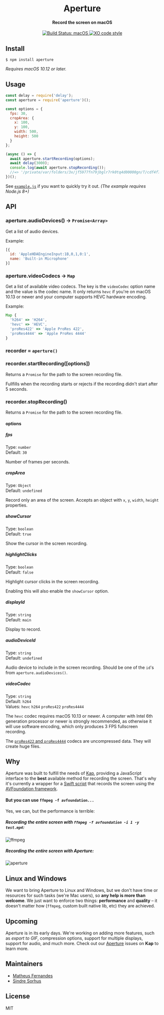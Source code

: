 <p>
  <h1 align="center">Aperture</h1>
  <h4 align="center">Record the screen on macOS</h4>
  <p align="center">
    <a href="https://travis-ci.org/wulkano/aperture">
      <img src="https://travis-ci.org/wulkano/aperture.svg?branch=master" alt="Build Status: macOS">
    </a>
    <a href="https://github.com/sindresorhus/xo">
      <img src="https://img.shields.io/badge/code_style-XO-5ed9c7.svg" alt="XO code style">
    </a>
  </p>
</p>


## Install

```
$ npm install aperture
```

*Requires macOS 10.12 or later.*


## Usage

```js
const delay = require('delay');
const aperture = require('aperture')();

const options = {
  fps: 30,
  cropArea: {
    x: 100,
    y: 100,
    width: 500,
    height: 500
  }
};

(async () => {
  await aperture.startRecording(options);
  await delay(3000);
  console.log(await aperture.stopRecording());
  //=> '/private/var/folders/3x/jf5977fn79jbglr7rk0tq4d00000gn/T/cdf4f7df426c97880f8c10a1600879f7.mp4'
})();
```

See [`example.js`](example.js) if you want to quickly try it out. *(The example requires Node.js 8+)*


## API

### aperture.audioDevices() -> `Promise<Array>`

Get a list of audio devices.

Example:

```js
[{
  id: 'AppleHDAEngineInput:1B,0,1,0:1',
  name: 'Built-in Microphone'
}]
```

### aperture.videoCodecs -> `Map`

Get a list of available video codecs. The key is the `videoCodec` option name and the value is the codec name. It only returns `hevc` if you're on macOS 10.13 or newer and your computer supports HEVC hardware encoding.

Example:

```js
Map {
  'h264' => 'H264',
  'hevc' => 'HEVC',
  'proRes422' => 'Apple ProRes 422',
  'proRes4444' => 'Apple ProRes 4444'
}
```

### recorder = `aperture()`

### recorder.startRecording([options])

Returns a `Promise` for the path to the screen recording file.

Fullfills when the recording starts or rejects if the recording didn't start after 5 seconds.

### recorder.stopRecording()

Returns a `Promise` for the path to the screen recording file.

#### options

##### fps

Type: `number`<br>
Default: `30`

Number of frames per seconds.

##### cropArea

Type: `Object`<br>
Default: `undefined`

Record only an area of the screen. Accepts an object with `x`, `y`, `width`, `height` properties.

##### showCursor

Type: `boolean`<br>
Default: `true`

Show the cursor in the screen recording.

##### highlightClicks

Type: `boolean`<br>
Default: `false`

Highlight cursor clicks in the screen recording.

Enabling this will also enable the `showCursor` option.

##### displayId

Type: `string`<br>
Default: `main`

Display to record.

##### audioDeviceId

Type: `string`<br>
Default: `undefined`

Audio device to include in the screen recording. Should be one of the `id`'s from `aperture.audioDevices()`.

##### videoCodec

Type: `string`<br>
Default: `h264`<br>
Values: `hevc` `h264` `proRes422` `proRes4444`

The `hevc` codec requires macOS 10.13 or newer. A computer with Intel 6th generation processor or newer is strongly recommended, as otherwise it will use software encoding, which only produces 3 FPS fullscreen recording.

The [`proRes422` and `proRes4444`](https://documentation.apple.com/en/finalcutpro/professionalformatsandworkflows/index.html#chapter=10%26section=2%26tasks=true) codecs are uncompressed data. They will create huge files.


## Why

Aperture was built to fulfill the needs of [Kap](https://github.com/wulkano/kap), providing a JavaScript interface to the **best** available method for recording the screen. That's why it's currently a wrapper for a [Swift script](swift/aperture/main.swift) that records the screen using the [AVFoundation framework](https://developer.apple.com/av-foundation/).

#### But you can use `ffmpeg -f avfoundation...`

Yes, we can, but the performance is terrible:

##### Recording the entire screen with `ffmpeg -f avfoundation -i 1 -y test.mp4`:

![ffmpeg](https://cloud.githubusercontent.com/assets/4721750/19214740/f823d4b6-8d60-11e6-8af3-4726146ef29a.jpg)

##### Recording the entire screen with Aperture:

![aperture](https://cloud.githubusercontent.com/assets/4721750/19214743/11f4aaaa-8d61-11e6-9822-4e83bcdfab24.jpg)


## Linux and Windows

We want to bring Aperture to Linux and Windows, but we don't have time or resources for such tasks (we're Mac users), so **any help is more than welcome**. We just want to enforce two things: **performance** and **quality** – it doesn't matter how (`ffmpeg`, custom built native lib, etc) they are achieved.


## Upcoming

Aperture is in its early days. We're working on adding more features, such as *export to GIF*, compression options, support for multiple displays, support for audio, and much more. Check out our [Aperture](https://github.com/wulkano/kap/issues?q=is%3Aissue+is%3Aopen+label%3Aaperture) issues on **Kap** to learn more.


## Maintainers

- [Matheus Fernandes](https://github.com/matheuss)
- [Sindre Sorhus](https://github.com/sindresorhus)


## License

MIT
